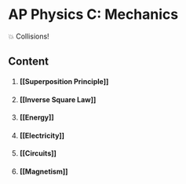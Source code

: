 # AP Physics C: Mechanics

💥 Collisions!

## Content

1. #### [[Superposition Principle]]
2. #### [[Inverse Square Law]]
3. #### [[Energy]]
4. #### [[Electricity]]
5. #### [[Circuits]]
6. #### [[Magnetism]]